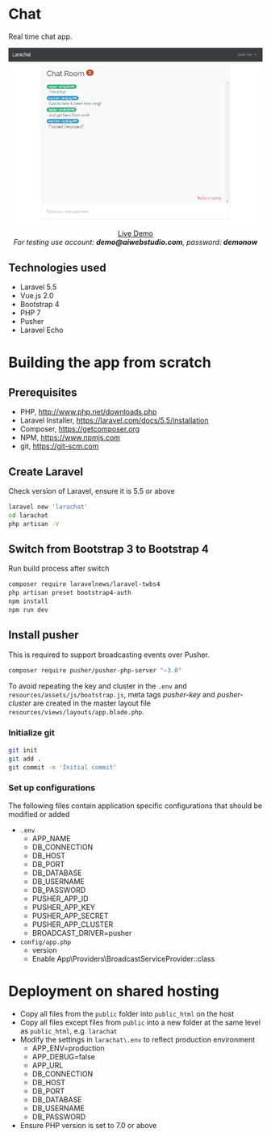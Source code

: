 # Chat

Real time chat app.

<p align="center">
  <a href="http://larachat.aiwebstudio.com" target="_blank">
    <img src="https://github.com/ijklim/larachat/blob/master/screenshot.jpg" width="970px">
    <br>
    Live Demo
  </a>
  <br><i>For testing use account: <strong>demo@aiwebstudio.com</strong>, password: <strong>demonow</strong></i>
</p>

## Technologies used

* Laravel 5.5
* Vue.js 2.0
* Bootstrap 4
* PHP 7
* Pusher
* Laravel Echo

# Building the app from scratch

## Prerequisites

* PHP, http://www.php.net/downloads.php
* Laravel Installer, https://laravel.com/docs/5.5/installation
* Composer, https://getcomposer.org
* NPM, https://www.npmjs.com
* git, https://git-scm.com

## Create Laravel

Check version of Laravel, ensure it is 5.5 or above

```bash
laravel new 'larachat'
cd larachat
php artisan -V
```

## Switch from Bootstrap 3 to Bootstrap 4

Run build process after switch

```bash
composer require laravelnews/laravel-twbs4
php artisan preset bootstrap4-auth
npm install
npm run dev
```

## Install pusher

This is required to support broadcasting events over Pusher.

```bash
composer require pusher/pusher-php-server "~3.0"
```

To avoid repeating the key and cluster in the `.env` and `resources/assets/js/bootstrap.js`, meta tags *pusher-key* and *pusher-cluster* are created in the master layout file `resources/views/layouts/app.blade.php`.

### Initialize git

```bash
git init
git add .
git commit -m 'Initial commit'
```

### Set up configurations

The following files contain application specific configurations that should be modified or added

* `.env`
  * APP_NAME
  * DB_CONNECTION
  * DB_HOST
  * DB_PORT
  * DB_DATABASE
  * DB_USERNAME
  * DB_PASSWORD
  * PUSHER_APP_ID
  * PUSHER_APP_KEY
  * PUSHER_APP_SECRET
  * PUSHER_APP_CLUSTER
  * BROADCAST_DRIVER=pusher
* `config/app.php`
  * version
  * Enable App\Providers\BroadcastServiceProvider::class

# Deployment on shared hosting

* Copy all files from the `public` folder into `public_html` on the host
* Copy all files except files from `public` into a new folder at the same level as `public_html`, e.g. `larachat`
* Modify the settings in `larachat\.env` to reflect production environment
  * APP_ENV=production
  * APP_DEBUG=false
  * APP_URL
  * DB_CONNECTION
  * DB_HOST
  * DB_PORT
  * DB_DATABASE
  * DB_USERNAME
  * DB_PASSWORD
* Ensure PHP version is set to 7.0 or above